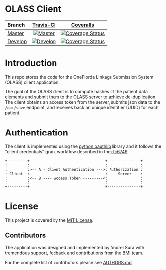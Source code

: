 # OLASS Client

| Branch | [Travis-CI](https://travis-ci.org/ufbmi/olass-client/builds) | [Coveralls](https://coveralls.io/github/ufbmi/olass-client) |
| :----- | :---------------------------: | :-------: |
| [Master](https://github.com/ufbmi/olass-client/tree/master) | [![Master](https://travis-ci.org/ufbmi/olass-client.svg?branch=master)](https://travis-ci.org/ufbmi/olass-client) | [![Coverage Status](https://coveralls.io/repos/github/indera/olass-client/badge.svg?branch=master)](https://coveralls.io/github/indera/olass-client?branch=master)
| [Develop](https://github.com/ufbmi/olass-client/tree/develop) | [![Develop](https://travis-ci.org/ufbmi/olass-client.svg?branch=develop)](https://travis-ci.org/ufbmi/olass-client) | [![Coverage Status](https://coveralls.io/repos/github/indera/olass-client/badge.svg?branch=develop)](https://coveralls.io/github/indera/olass-client?branch=develop)

# Introduction

This repo stores the code for the OneFlorda Linkage Submission System (OLASS)
client application.

The goal of the OLASS client is to compute hashes of the patient data elements
and submit them to the OLASS server to achieve de-duplication.
The client obtains an access token from the server, submits json data
to the `/api/save` endpoint, and receives back an unique identifier (UUID)
for each patient.


# Authentication

The client is implemented using the 
[python oauthlib](http://oauthlib.readthedocs.io/en/latest/oauth2/clients/backendapplicationclient.html)
library and it follows the "client credentials" grant workflow described in the
[rfc6749](https://tools.ietf.org/html/rfc6749#section-1.3.4).


    +---------+                                  +---------------+
    :         :                                  :               :
    :         :>-- A - Client Authentication --->: Authorization :
    : Client  :                                  :     Server    :
    :         :<-- B ---- Access Token ---------<:               :
    :         :                                  :               :
    +---------+                                  +---------------+


# License

This project is covered by the [MIT License](LICENSE).

## Contributors

The application was designed and implemented by Andrei Sura with tremendous
support, fedback and contributions from the
[BMI team](https://github.com/orgs/ufbmi/people).

For the complete list of contributors please see [AUTHORS.md](AUTHORS.md)
